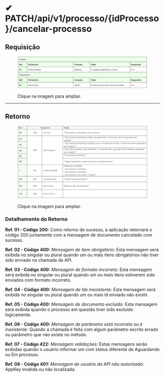 # ✔ PATCH/api/v1/processo/{idProcesso}/cancelar-processo

## Requisição

<figure><img src="../../../.gitbook/assets/api15.png" alt=""><figcaption><p>Clique na imagem para ampliar.</p></figcaption></figure>

***

## Retorno

<figure><img src="../../../.gitbook/assets/api16.png" alt=""><figcaption><p>Clique na imagem para ampliar.</p></figcaption></figure>

### Detalhamento do Retorno

**Ref. 01 - Código 200:** Como retorno de sucesso, a aplicação retornará o código 200 juntamente com a mensagem de documento cancelado com sucesso.

**Ref. 02 - Código 400:** _Mensagem de item obrigatório:_ Esta mensagem será exibida no singular ou plural quando um ou mais itens obrigatórios não tiver sido enviado na chamada da API.

**Ref. 03 - Código 400:** _Mensagem de formato incorreto:_ Esta mensagem será exibida no singular ou plural quando um ou mais itens estiverem sido enviados com formato incorreto.

**Ref. 04 - Código 400:** _Mensagem de Ids inexistente:_ Esta mensagem será exibida no singular ou plural quando um ou mais Id enviado não existir.

**Ref. 05 - Código 400:** _Mensagem de documento excluído:_ Esta mensagem será exibida quando o processo em questão tiver sido excluído logicamente.

**Ref. 06 - Código 400:** _Mensagem de parâmetro está incorreto ou é inexistente_: Quando a chamada é feita com algum parâmetro escrito errado ou parâmetro que não existe no método.

**Ref. 07 - Código 422:** _Mensagem validações:_ Estas mensagens serão exibidas quando o usuário informar um  com status diferente de Aguardando ou Em processo.

**Ref. 08 - Código 401:** _Mensagem de usuário da API não autorizado:_ AppKey inválida ou não localizada.
